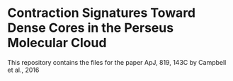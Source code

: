 # Contraction Signatures Toward Dense Cores in the Perseus Molecular Cloud

This repository contains the files for the paper ApJ, 819, 143C by Campbell et al., 2016

